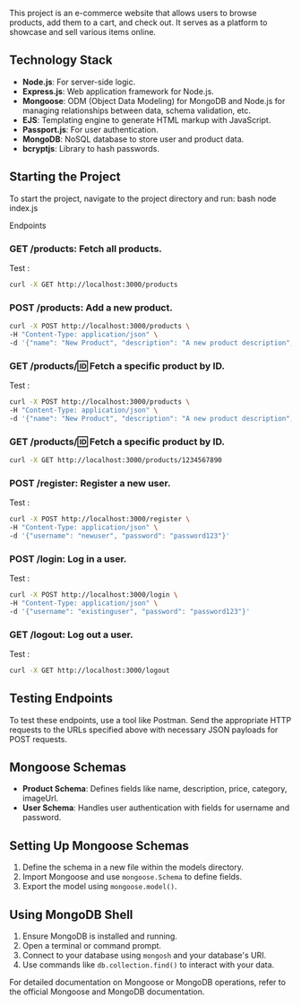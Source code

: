 This project is an e-commerce website that allows users to browse products, add them to a cart, and check out. It serves as a platform to showcase and sell various items online.

## Technology Stack
- **Node.js**: For server-side logic.
- **Express.js**: Web application framework for Node.js.
- **Mongoose**: ODM (Object Data Modeling) for MongoDB and Node.js for managing relationships between data, schema validation, etc.
- **EJS**: Templating engine to generate HTML markup with JavaScript.
- **Passport.js**: For user authentication.
- **MongoDB**: NoSQL database to store user and product data.
- **bcryptjs**: Library to hash passwords.

## Starting the Project
To start the project, navigate to the project directory and run:
bash
node index.js



Endpoints
### GET /products: Fetch all products.
Test : 
```bash
curl -X GET http://localhost:3000/products
```


### POST /products: Add a new product.

```bash
curl -X POST http://localhost:3000/products \
-H "Content-Type: application/json" \
-d '{"name": "New Product", "description": "A new product description", "price": 100, "category": "General", "imageUrl": "http://example.com/image.jpg"}
```


### GET /products/:id: Fetch a specific product by ID.
Test : 
```bash
curl -X POST http://localhost:3000/products \
-H "Content-Type: application/json" \
-d '{"name": "New Product", "description": "A new product description", "price": 100, "category": "General", "imageUrl": "http://example.com/image.jpg"}'
```

### GET /products/:id: Fetch a specific product by ID.
```bash
curl -X GET http://localhost:3000/products/1234567890
```

### POST /register: Register a new user.

Test : 
```bash
curl -X POST http://localhost:3000/register \
-H "Content-Type: application/json" \
-d '{"username": "newuser", "password": "password123"}'
```

### POST /login: Log in a user. 
Test :
```bash
curl -X POST http://localhost:3000/login \
-H "Content-Type: application/json" \
-d '{"username": "existinguser", "password": "password123"}'
```


### GET /logout: Log out a user. 
Test :
```bash
curl -X GET http://localhost:3000/logout
```


## Testing Endpoints
To test these endpoints, use a tool like Postman. Send the appropriate HTTP requests to the URLs specified above with necessary JSON payloads for POST requests.




## Mongoose Schemas
- **Product Schema**: Defines fields like name, description, price, category, imageUrl.
- **User Schema**: Handles user authentication with fields for username and password.

## Setting Up Mongoose Schemas
1. Define the schema in a new file within the models directory.
2. Import Mongoose and use `mongoose.Schema` to define fields.
3. Export the model using `mongoose.model()`.

## Using MongoDB Shell
1. Ensure MongoDB is installed and running.
2. Open a terminal or command prompt.
3. Connect to your database using `mongosh` and your database's URI.
4. Use commands like `db.collection.find()` to interact with your data.

For detailed documentation on Mongoose or MongoDB operations, refer to the official Mongoose and MongoDB documentation.

